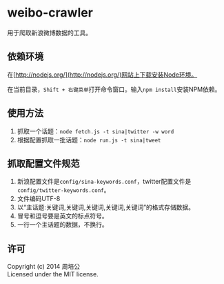 # weibo-crawler #

用于爬取新浪微博数据的工具。

## 依赖环境 ##

在[http://nodejs.org/](http://nodejs.org/)网站上下载安装Node环境。

在当前目录，`Shift + 右键菜单`打开命令窗口。输入`npm install`安装NPM依赖。

## 使用方法 ##

1. 抓取一个话题：`node fetch.js -t sina|twitter -w word`
2. 根据配置抓取一批话题：`node run.js -t sina|tweet`

## 抓取配置文件规范 ##

1. 新浪配置文件是`config/sina-keywords.conf`，twitter配置文件是`config/twitter-keywords.conf`。
2. 文件编码UTF-8 
3. 以“主话题:关键词,关键词,关键词,关键词,关键词”的格式存储数据。 
4. 冒号和逗号要是英文的标点符号。 
5. 一行一个主话题的数据，不换行。

## 许可 ##

Copyright (c) 2014 周培公  
Licensed under the MIT license.